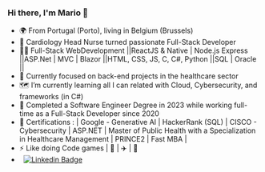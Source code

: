 ### Hi there, I'm Mario 👋

- 🌍 From Portugal (Porto), living in Belgium (Brussels)
- 🏥 Cardiology Head Nurse turned passionate Full-Stack Developer
- 🤸‍♂️ Full-Stack WebDevelopment ||ReactJS & Native | Node.js Express ||ASP.Net | MVC | Blazor ||HTML, CSS, JS, C, C#, Python ||SQL | Oracle ||
- 🧭 Currently focused on back-end projects in the healthcare sector
- 🗺️ I’m currently learning all I can related with Cloud, Cybersecurity, and frameworks (in C#)
- 🥂 Completed a Software Engineer Degree in 2023 while working full-time as a Full-Stack Developer since 2020
- 📜 Certifications : | Google - Generative AI | HackerRank (SQL) | CISCO - Cybersecurity | ASP.NET | Master of Public Health with a Specialization in Healthcare Management | PRINCE2 | Fast MBA |
- ⚡ Like doing Code games | 🎹 | ✈️ | 🏃
- &nbsp; [![Linkedin Badge](https://img.shields.io/badge/-MarioCarvalho-blue?style=flat&logo=Linkedin&logoColor=white)](https://www.linkedin.com/in/mario-carvalho/)
<!--
**MP-C/mp-c** is a ✨ _special_ ✨ repository because its `README.md` (this file) appears on your GitHub profile.


** .**

** Full-Stack Developer:** I build web applications utilizing ReactJS & Native, Node.js & Express, ASP.Net MVC & Blazor, and various languages like HTML, CSS, JS, C, C#, and Python. I also have experience with SQL & Oracle databases.

** Currently focused on back-end projects in the healthcare sector.**

️ Expanding my knowledge in cloud computing, cybersecurity, and C# frameworks.

** **

** Master of Public Health with a Specialization in Healthcare Management**

** Certified in:**
Here are some ideas to get you started:

- 🔭 I’m currently working on ...
- 🌱 I’m currently learning ...
- 👯 I’m looking to collaborate on ...
- 🤔 I’m looking for help with ...
- 💬 Ask me about ...
- 📫 How to reach me: ...
- 😄 Pronouns: ...
- ⚡ Fun fact: ...
-->
